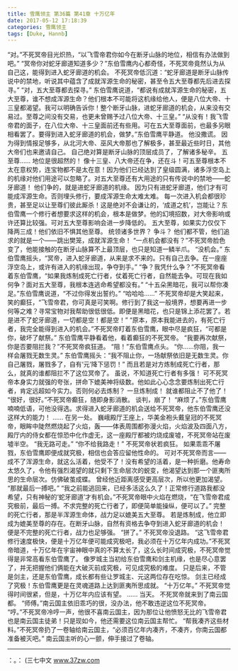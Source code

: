 ```yaml
---
title: 雪鹰领主 第36篇 第41章 十万亿年
date: 2017-05-12 17:18:39
categories: 雪鹰领主
tags: [Duke, Hannb]
---
```


“对。”不死冥帝目光炽热，“以飞雪帝君你如今在断牙山脉的地位，相信有办法做到吧。”
“冥帝你对蛇牙廊道知道多少？”东伯雪鹰内心都奇怪，不死冥帝竟然认为从自己这，能得到进入蛇牙廊道的机会。
不死冥帝低沉道：“蛇牙廊道是断牙山脉传说中的禁地，听说其中蕴含了成就浑源生命的秘密，甚至令五大至尊都先后进去探寻。”
“对，五大至尊都去探寻。”
东伯雪鹰说道，“都说有成就浑源生命的秘密，五大至尊，谁不想成浑源生命？他们根本不可能将这机缘给他人，便是八位大帝、十三皇都渴望。我可以明确告诉你！整个断牙山脉，进蛇牙廊道的机会，从来没有交易过。至尊之间没有交易，也更未曾赐予过八位大帝、十三皇。”
“从没有！我飞雪帝君的面子，在八位大帝、十三皇面前还有些用。可在五大至尊面前，也最多另眼相看罢了。要得到进入蛇牙廊道的机会，做梦。”东伯雪鹰平静道。
他没撒谎。
因为得到情报足够多，从北河大帝、巫风大帝那也了解极多，甚至最近些时日，其他大帝们也来邀请自己。
自己绝对算是断牙山脉的顶层成员了，了解诸多秘辛。
五至尊……
地位是很超然的！
像十三皇、八大帝还在争，还在斗！可五至尊根本不太在意权势，连宝物都不是太在意！因为他们已经达到了皇级圆满，诸多浮空岛上的机缘对他们用途可以忽略了。对五大至尊还有大用途的只有传说中的禁地——蛇牙廊道！
他们争的，就是进蛇牙廊道的机缘。
因为只有进蛇牙廊道，他们才有可能成浑源生命。否则埋头修行，要成浑源生命太难太难。
每一次进入机会都很珍贵，甚至足以让至尊们彼此厮杀！这是绝对不会谦让的，‘成道之机’，岂能让？东伯雪鹰一个修行者想要求这样的机会，根本是做梦。他的幻境招数，对大帝影响或许还算比较强。可对五大至尊影响会进一步降低的。
五大至尊，如果实力仅仅下降两三成！他们依旧不惧其他至尊。
统领诸多世界？
争斗？
他们都不管，他们追求的就是一个——跳出樊笼，成就浑源生命！
“一点机会都没有？”不死冥帝脸色变了，他能接触的在断牙山脉算不上最顶层，也只是知道一鳞半爪。
“没机会。”
东伯雪鹰摇头，“冥帝，进入蛇牙廊道，从来是求不来的。只有自己去争。在一座座浮空岛上，或许有进入的机缘出现，争夺到手。”
“争？我凭什么争？”不死冥帝看着东伯雪鹰，“如果我炼制成死亡行者，仗着死亡行者，自然能去争。可现在我如何争？面对五大至尊，我根本连逃命希望都没有。”
“十五朵黑暗花，我可以帮你凑足。”东伯雪鹰说道，“不过你得发出誓约。”
“哈哈哈……”
不死冥帝却是大笑起来，笑的癫狂，“飞雪帝君，你可真是可笑啊。修行到了我这一般境界，想要再进一步何等之难？寻常宝物对我帮助很低很低。即便是黑暗花，也只是锦上添花罢了。若是进不了蛇牙廊道，一切都是空！都是空！”
“原本，原本我能进去的，有死亡行者，我完全能得到进入的机会。”不死冥帝盯着东伯雪鹰，眼中尽是疯狂，“可都是你，破坏了献祭。”
东伯雪鹰平静看着他，看着癫狂的不死冥帝。
“我要再次献祭，你是否要阻拦我？”不死冥帝疯狂道。
“阻！”东伯雪鹰点头。
“你……你阻，我一样会屠戮无数生灵。”
东伯雪鹰摇头：“我不阻止你，一场献祭依旧是无数生灵。你自己屠戮，屠戮多了，自有‘元’降下惩罚！”
而且若是对方炼制成死亡行者，那么，就真的谁都阻拦不了这位冥帝了。
虽说，不知道死亡行者有多强！
可不死冥帝本身实力就强的夸张，拼命下媲美神将级数。他如此心心念念要炼制出死亡行者，肯定远超如今实力。否则何必去炼制？
一旦炼制成！
就谁都阻止不了他了！
“很好，很好。”不死冥帝癫狂，随即身影消散。
谈判，崩了！
“麻烦了。”东伯雪鹰喃喃低语，可他没得选。求得进入蛇牙廊道的机会送给不死冥帝，他东伯雪鹰还没这样大的能力！
……
在另一处。
巍峨殿厅王座上，华美金袍头戴皇冠的不死冥帝，眼眸中陡然燃烧起了火焰，轰——体表周围都弥漫火焰，火焰波及四面八方，殿厅内的侍女都在惊恐中化作虚无，这一座殿厅都被灼烧成废墟，不死冥帝站在废墟半空。
“我无路可走。”
“你不给我路走！”
不死冥帝状若疯狂。
如果乖乖不屠戮，东伯雪鹰即便成就究极，相信也会答应留他性命的。
可对不死冥帝而言——成不了浑源生命，就这么活着，他受不了！没有希望的活着，是一种折磨。他寿命太悠久了，令他有强烈渴望的就只剩下生命层次的蜕变，他渴望达到那一个匪夷所思的生命层次。仿佛破茧成蝶。
曾经他近距离感受更高层次，所以他更加渴望。
“那就最后一搏吧。”
“我之前能逃回来，已经多活这么久了！正常修行道路我都没希望，只有神秘的‘蛇牙廊道’才有机会。”不死冥帝眼中火焰在燃烧，“在飞雪帝君成究极前，最后一搏。不求完整的死亡行者了，即便简单能操纵，便可以了。”
完整的死亡行者，那是半浑源生命体，战力足以媲美五大至尊。
若是炼制成，他立即成为媲美至尊的存在。在断牙山脉，自然有资格去争夺到进入蛇牙廊道的机会！
便是不完整的死亡行者，战力也足够强。
“拼了。”
不死冥帝没退路。
“这飞雪帝君修行速度极快，便是十万亿年便可能成究极吧，我必须在十万亿年内成功。”不死冥帝暗道，十万亿年在宇宙神眼中真的不算太长了，这么长时间成究极，不死冥帝觉得是非常高看东伯雪鹰了。
像罗城主当初给东伯雪鹰和剑主机缘，也是尽心意罢了，并无把握他们俩能在大破灭前成究极，可见成究极的难度。
只是后来，不管是剑主，还是东伯雪鹰，成长都有些让罗城主、元这两位存在吃惊。
剑主已经成了究极！东伯雪鹰更是在灵魂道路上达到匪夷所思成就。
“十万亿年。”
不死冥帝觉得时间很紧，但是，十万亿年内应该有望。
……
当天。
不死冥帝就来到了南云国都。
“师傅。”南云国主依旧乖巧的很，没办法，他不敢违逆这位不死冥帝。
“哼。”不死冥帝冷哼一声，他很不喜南云国主，因为那位让他愤怒无比的飞雪帝君也是南云国主徒弟！只是现如今，他还需要这位南云国主帮忙。
“帮我凑齐这些材料。”不死冥帝扔了一卷轴给南云国主，“必须百亿年内凑齐，不凑齐，你南云国都准备被灭吧。”
南云国主听的心一颤，伸手接过了卷轴。
*******
：。：
(三七中文 www.37zw.com